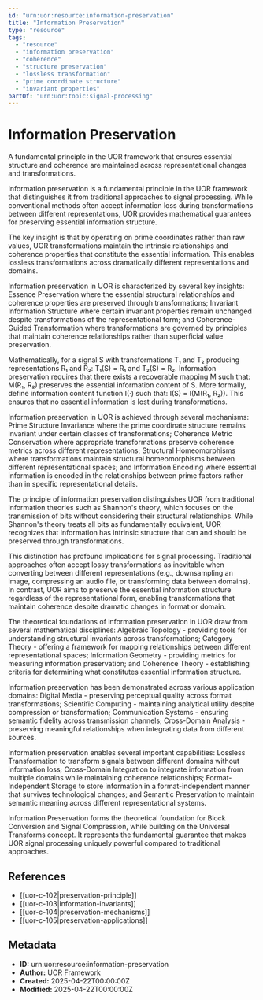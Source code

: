 ```yaml
---
id: "urn:uor:resource:information-preservation"
title: "Information Preservation"
type: "resource"
tags:
  - "resource"
  - "information preservation"
  - "coherence"
  - "structure preservation"
  - "lossless transformation"
  - "prime coordinate structure"
  - "invariant properties"
partOf: "urn:uor:topic:signal-processing"
---
```


# Information Preservation

A fundamental principle in the UOR framework that ensures essential structure and coherence are maintained across representational changes and transformations.

Information preservation is a fundamental principle in the UOR framework that distinguishes it from traditional approaches to signal processing. While conventional methods often accept information loss during transformations between different representations, UOR provides mathematical guarantees for preserving essential information structure.

The key insight is that by operating on prime coordinates rather than raw values, UOR transformations maintain the intrinsic relationships and coherence properties that constitute the essential information. This enables lossless transformations across dramatically different representations and domains.

Information preservation in UOR is characterized by several key insights: Essence Preservation where the essential structural relationships and coherence properties are preserved through transformations; Invariant Information Structure where certain invariant properties remain unchanged despite transformations of the representational form; and Coherence-Guided Transformation where transformations are governed by principles that maintain coherence relationships rather than superficial value preservation.

Mathematically, for a signal S with transformations T₁ and T₂ producing representations R₁ and R₂: T₁(S) = R₁ and T₂(S) = R₂. Information preservation requires that there exists a recoverable mapping M such that: M(R₁, R₂) preserves the essential information content of S. More formally, define information content function I(·) such that: I(S) = I(M(R₁, R₂)). This ensures that no essential information is lost during transformations.

Information preservation in UOR is achieved through several mechanisms: Prime Structure Invariance where the prime coordinate structure remains invariant under certain classes of transformations; Coherence Metric Conservation where appropriate transformations preserve coherence metrics across different representations; Structural Homeomorphisms where transformations maintain structural homeomorphisms between different representational spaces; and Information Encoding where essential information is encoded in the relationships between prime factors rather than in specific representational details.

The principle of information preservation distinguishes UOR from traditional information theories such as Shannon's theory, which focuses on the transmission of bits without considering their structural relationships. While Shannon's theory treats all bits as fundamentally equivalent, UOR recognizes that information has intrinsic structure that can and should be preserved through transformations.

This distinction has profound implications for signal processing. Traditional approaches often accept lossy transformations as inevitable when converting between different representations (e.g., downsampling an image, compressing an audio file, or transforming data between domains). In contrast, UOR aims to preserve the essential information structure regardless of the representational form, enabling transformations that maintain coherence despite dramatic changes in format or domain.

The theoretical foundations of information preservation in UOR draw from several mathematical disciplines: Algebraic Topology - providing tools for understanding structural invariants across transformations; Category Theory - offering a framework for mapping relationships between different representational spaces; Information Geometry - providing metrics for measuring information preservation; and Coherence Theory - establishing criteria for determining what constitutes essential information structure.

Information preservation has been demonstrated across various application domains: Digital Media - preserving perceptual quality across format transformations; Scientific Computing - maintaining analytical utility despite compression or transformation; Communication Systems - ensuring semantic fidelity across transmission channels; Cross-Domain Analysis - preserving meaningful relationships when integrating data from different sources.

Information preservation enables several important capabilities: Lossless Transformation to transform signals between different domains without information loss; Cross-Domain Integration to integrate information from multiple domains while maintaining coherence relationships; Format-Independent Storage to store information in a format-independent manner that survives technological changes; and Semantic Preservation to maintain semantic meaning across different representational systems.

Information Preservation forms the theoretical foundation for Block Conversion and Signal Compression, while building on the Universal Transforms concept. It represents the fundamental guarantee that makes UOR signal processing uniquely powerful compared to traditional approaches.

## References

- [[uor-c-102|preservation-principle]]
- [[uor-c-103|information-invariants]]
- [[uor-c-104|preservation-mechanisms]]
- [[uor-c-105|preservation-applications]]

## Metadata

- **ID:** urn:uor:resource:information-preservation
- **Author:** UOR Framework
- **Created:** 2025-04-22T00:00:00Z
- **Modified:** 2025-04-22T00:00:00Z
